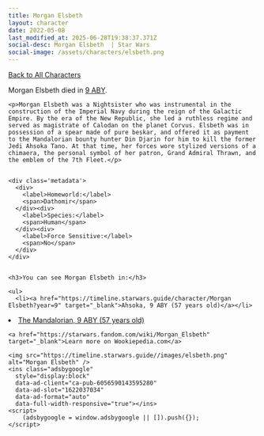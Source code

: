 ```yaml
---
title: Morgan Elsbeth
layout: character
date: 2022-05-08
last_modified_at: 2025-06-28T19:38:37.371Z
social-desc: Morgan Elsbeth  | Star Wars
social-image: /assets/characters/elsbeth.png
---
```

<a href="/character" class="smaller">Back to All Characters</a>

<div class="character-profile container">
  <div class="col-10">
    <p>
    Morgan Elsbeth         died in <a href="https://timeline.starwars.guide/character/Morgan Elsbeth?year=9" target="_blank">9 ABY</a>.    
    </p>

    <p>Morgan Elsbeth was a Nightsister who was instrumental in the construction of the Imperial Navy during the reign of the Galactic Empire. By the era of the New Republic, she led a ruthless regime and served as magistrate of Calodan on the planet Corvus. Elsbeth was in possession of a spear made of pure beskar, and offered it as payment to the Mandalorian bounty hunter Din Djarin for him to kill the former Jedi Ahsoka Tano. At that time, her forces wore stylized versions of a chimaera, the personal symbol of her patron, Grand Admiral Thrawn, and the emblem of the 7th Fleet.</p>


    <div class='metadata'>
      <div>
        <label>Homeworld:</label>
        <span>Dathomir</span>
      </div><div>
        <label>Species:</label>
        <span>Human</span>
      </div><div>
        <label>Force Sensitive:</label>
        <span>No</span>
      </div>
    </div>


    <h3>You can see Morgan Elsbeth in:</h3>

    <ul>
      <li><a href="https://timeline.starwars.guide/character/Morgan Elsbeth?year=9" target="_blank">Ahsoka, 9 ABY (57 years old)</a></li>
  <li><a href="https://timeline.starwars.guide/character/Morgan Elsbeth?year=9" target="_blank">The Mandalorian, 9 ABY (57 years old)</a></li>
    </ul>

    <a href="https://starwars.fandom.com/wiki/Morgan_Elsbeth" target="_blank">Learn more on Wookiepedia.com</a>
  </div>
  <div class="character_image col-2">
    
    <img src="https://timeline.starwars.guide//images/elsbeth.png" alt="Morgan Elsbeth" />
    <ins class="adsbygoogle"
      style="display:block"
      data-ad-client="ca-pub-6056590143595280"
      data-ad-slot="1622037034"
      data-ad-format="auto"
      data-full-width-responsive="true"></ins>
    <script>
        (adsbygoogle = window.adsbygoogle || []).push({});
    </script>
  </div>
</div>
